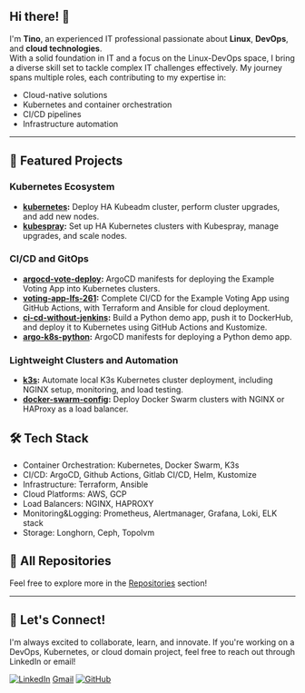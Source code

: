 ## Hi there! 👋

I'm **Tino**, an experienced IT professional passionate about **Linux**, **DevOps**, and **cloud technologies**.  
With a solid foundation in IT and a focus on the Linux-DevOps space, I bring a diverse skill set to tackle complex IT challenges effectively. My journey spans multiple roles, each contributing to my expertise in:

- Cloud-native solutions
- Kubernetes and container orchestration
- CI/CD pipelines
- Infrastructure automation

---

## 🚀 Featured Projects

### Kubernetes Ecosystem
- **[kubernetes](https://github.com/tinhutins/kubernetes):** Deploy HA Kubeadm cluster, perform cluster upgrades, and add new nodes.
- **[kubespray](https://github.com/tinhutins/kubespray):** Set up HA Kubernetes clusters with Kubespray, manage upgrades, and scale nodes.

### CI/CD and GitOps
- **[argocd-vote-deploy](https://github.com/tinhutins/argocd-vote-deploy):** ArgoCD manifests for deploying the Example Voting App into Kubernetes clusters.
- **[voting-app-lfs-261](https://github.com/tinhutins/voting-app-lfs261):** Complete CI/CD for the Example Voting App using GitHub Actions, with Terraform and Ansible for cloud deployment.
- **[ci-cd-without-jenkins](https://github.com/tinhutins/ci-cd-without-jenkins):** Build a Python demo app, push it to DockerHub, and deploy it to Kubernetes using GitHub Actions and Kustomize.
- **[argo-k8s-python](https://github.com/tinhutins/argo-k8s-python):** ArgoCD manifests for deploying a Python demo app.

### Lightweight Clusters and Automation
- **[k3s](https://github.com/tinhutins/k3s):** Automate local K3s Kubernetes cluster deployment, including NGINX setup, monitoring, and load testing.
- **[docker-swarm-config](https://github.com/tinhutins/docker-swarm-config):** Deploy Docker Swarm clusters with NGINX or HAProxy as a load balancer.

## 🛠 Tech Stack
- Container Orchestration: Kubernetes, Docker Swarm, K3s
- CI/CD: ArgoCD, Github Actions, Gitlab CI/CD, Helm, Kustomize
- Infrastructure: Terraform, Ansible
- Cloud Platforms: AWS, GCP
- Load Balancers: NGINX, HAPROXY
- Monitoring&Logging: Prometheus, Alertmanager, Grafana, Loki, ELK stack
- Storage: Longhorn, Ceph, Topolvm

## 📂 All Repositories
Feel free to explore more in the [Repositories](https://github.com/tinhutins?tab=repositories) section!

---

## 🚀 Let's Connect!
I'm always excited to collaborate, learn, and innovate. If you're working on a DevOps, Kubernetes, or cloud domain project, feel free to reach out through LinkedIn or email!

[![LinkedIn](https://img.shields.io/badge/LinkedIn-Connect-blue)](https://www.linkedin.com/in/tino-hutinski/)
[Gmail](mailto:tino.hutinski@gmail.com)
[![GitHub](https://img.shields.io/badge/GitHub-Follow-black)](https://github.com/tinhutins)

